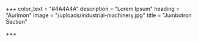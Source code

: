 +++
color_text = "#4A4A4A"
description = "Lorem Ipsum"
heading = "Aurimon"
image = "/uploads/industrial-machinery.jpg"
title = "Jumbotron Section"

+++
